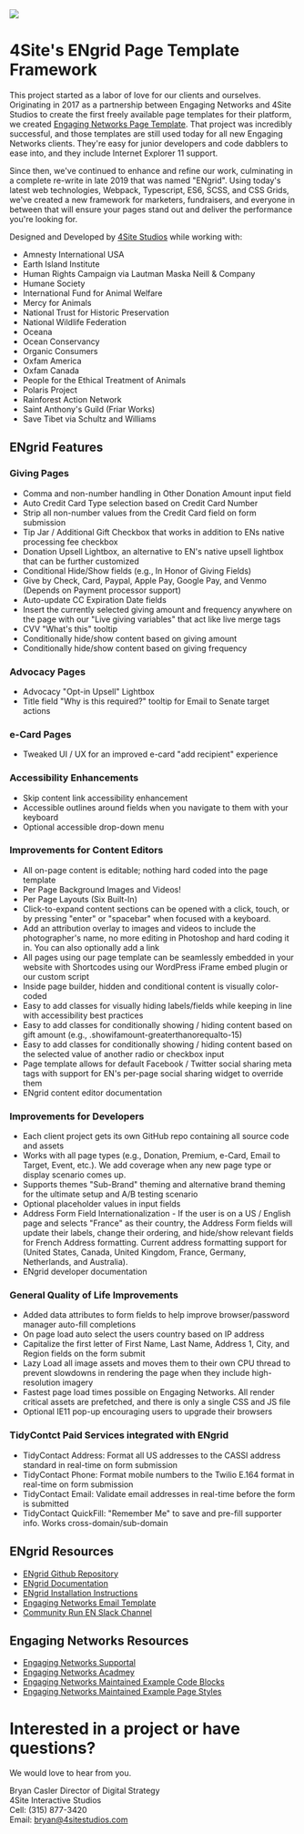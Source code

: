 <img src="https://raw.githubusercontent.com/4site-interactive-studios/engrid-scripts/master/reference-materials/repo/repo-hero.jpg">

# 4Site's ENgrid Page Template Framework

<!--- <img align="right" width="200" height="200" src="https://engagingnetworks.academy/wp-content/uploads/2019/09/D-D-Partner.png"> -->

This project started as a labor of love for our clients and ourselves. Originating in 2017 as a partnership between Engaging Networks and 4Site Studios to create the first freely available page templates for their platform, we created [Engaging Networks Page Template](https://github.com/4site-interactive-studios/Engaging-Networks-Page-Template). That project was incredibly successful, and those templates are still used today for all new Engaging Networks clients. They're easy for junior developers and code dabblers to ease into, and they include Internet Explorer 11 support.

Since then, we've continued to enhance and refine our work, culminating in a complete re-write in late 2019 that was named "ENgrid". Using today's latest web technologies, Webpack, Typescript, ES6, SCSS, and CSS Grids, we've created a new framework for marketers, fundraisers, and everyone in between that will ensure your pages stand out and deliver the performance you're looking for.

Designed and Developed by [4Site Studios](http://4sitestudios.com/en?ms=github) while working with:

- Amnesty International USA
- Earth Island Institute
- Human Rights Campaign via Lautman Maska Neill & Company
- Humane Society
- International Fund for Animal Welfare
- Mercy for Animals
- National Trust for Historic Preservation
- National Wildlife Federation
- Oceana
- Ocean Conservancy
- Organic Consumers
- Oxfam America
- Oxfam Canada
- People for the Ethical Treatment of Animals
- Polaris Project
- Rainforest Action Network
- Saint Anthony's Guild (Friar Works)
- Save Tibet via Schultz and Williams

## ENgrid Features

### Giving Pages
- Comma and non-number handling in Other Donation Amount input field
- Auto Credit Card Type selection based on Credit Card Number
- Strip all non-number values from the Credit Card field on form submission
- Tip Jar / Additional Gift Checkbox that works in addition to ENs native processing fee checkbox
- Donation Upsell Lightbox, an alternative to EN's native upsell lightbox that can be further customized
- Conditional Hide/Show fields (e.g., In Honor of Giving Fields)
- Give by Check, Card, Paypal, Apple Pay, Google Pay, and Venmo (Depends on Payment processor support)
- Auto-update CC Expiration Date fields
- Insert the currently selected giving amount and frequency anywhere on the page with our "Live giving variables" that act like live merge tags
- CVV "What's this" tooltip
- Conditionally hide/show content based on giving amount
- Conditionally hide/show content based on giving frequency

### Advocacy Pages
- Advocacy "Opt-in Upsell" Lightbox
- Title field "Why is this required?" tooltip for Email to Senate target actions

### e-Card Pages
- Tweaked UI / UX for an improved e-card "add recipient" experience

### Accessibility Enhancements
- Skip content link accessibility enhancement
- Accessible outlines around fields when you navigate to them with your keyboard
- Optional accessible drop-down menu

### Improvements for Content Editors
- All on-page content is editable; nothing hard coded into the page template
- Per Page Background Images and Videos!
- Per Page Layouts (Six Built-In)
- Click-to-expand content sections can be opened with a click, touch, or by pressing "enter" or "spacebar" when focused with a keyboard.
- Add an attribution overlay to images and videos to include the photographer's name, no more editing in Photoshop and hard coding it in. You can also optionally add a link
- All pages using our page template can be seamlessly embedded in your website with Shortcodes using our WordPress iFrame embed plugin or our custom script
- Inside page builder, hidden and conditional content is visually color-coded
- Easy to add classes for visually hiding labels/fields while keeping in line with accessibility best practices
- Easy to add classes for conditionally showing / hiding content based on gift amount (e.g., .showifamount-greaterthanorequalto-15)
- Easy to add classes for conditionally showing / hiding content based on the selected value of another radio or checkbox input
- Page template allows for default Facebook / Twitter social sharing meta tags with support for EN's per-page social sharing widget to override them
- ENgrid content editor documentation

### Improvements for Developers
- Each client project gets its own GitHub repo containing all source code and assets
- Works with all page types (e.g., Donation, Premium, e-Card, Email to Target, Event, etc.). We add coverage when any new page type or display scenario comes up.
- Supports themes "Sub-Brand" theming and alternative brand theming for the ultimate setup and A/B testing scenario
- Optional placeholder values in input fields
- Address Form Field Internationalization - If the user is on a US / English page and selects "France" as their country, the Address Form fields will update their labels, change their ordering, and hide/show relevant fields for French Address formatting. Current address formatting support for (United States, Canada, United Kingdom, France, Germany, Netherlands, and Australia).
- ENgrid developer documentation

### General Quality of Life Improvements
- Added data attributes to form fields to help improve browser/password manager auto-fill completions
- On page load auto select the users country based on IP address
- Capitalize the first letter of First Name, Last Name, Address 1, City, and Region fields on the form submit 
- Lazy Load all image assets and moves them to their own CPU thread to prevent slowdowns in rendering the page when they include high-resolution imagery
- Fastest page load times possible on Engaging Networks. All render critical assets are prefetched, and there is only a single CSS and JS file
- Optional IE11 pop-up encouraging users to upgrade their browsers

### TidyContct Paid Services integrated with ENgrid
- TidyContact Address: Format all US addresses to the CASSI address standard in real-time on form submission
- TidyContact Phone: Format mobile numbers to the Twilio E.164 format in real-time on form submission
- TidyContact Email: Validate email addresses in real-time before the form is submitted 
- TidyContact QuickFill: "Remember Me" to save and pre-fill supporter info. Works cross-domain/sub-domain

## ENgrid Resources

- [ENgrid Github Repository](https://github.com/4site-interactive-studios/engrid/)
- [ENgrid Documentation](https://docs.google.com/document/d/1zF-86Iq8tCRk4HCv-JaJYZulkC273x-_QODUed9F0Pw/edit)
- [ENgrid Installation Instructions](https://github.com/4site-interactive-studios/engrid/wiki/ENgrid-Installation-Instructions)
- [Engaging Networks Email Template](https://github.com/4site-interactive-studios/Engaging-Networks-Email-Template)
- [Community Run EN Slack Channel](https://join.slack.com/t/endevelopers/shared_invite/enQtNTgyMDU5NDEzOTQxLWM1YjkwYmM2NjcxODdhNjI4MmRhMjI1ZTJlNzZlYTM5MmI4OTg3NTlhZTljMDMyMjczZmYyNTBjZmM4ZDY4MTA)

## Engaging Networks Resources

- [Engaging Networks Supportal](https://engagingnetworks.support/)
- [Engaging Networks Acadmey](https://engagingnetworks.academy/)
- [Engaging Networks Maintained Example Code Blocks](https://github.com/EngagingNetworks/page-builder-code-blocks)
- [Engaging Networks Maintained Example Page Styles](https://github.com/EngagingNetworks/page-builder-css-styles)

# Interested in a project or have questions?

We would love to hear from you.

Bryan Casler
Director of Digital Strategy  
4Site Interactive Studios  
Cell: (315) 877-3420  
Email: bryan@4sitestudios.com
